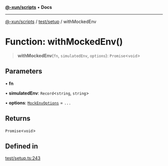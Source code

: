 [**@-xun/scripts**](../../../README.md) • **Docs**

***

[@-xun/scripts](../../../README.md) / [test/setup](../README.md) / withMockedEnv

# Function: withMockedEnv()

> **withMockedEnv**(`fn`, `simulatedEnv`, `options`): `Promise`\<`void`\>

## Parameters

• **fn**

• **simulatedEnv**: `Record`\<`string`, `string`\>

• **options**: [`MockEnvOptions`](../type-aliases/MockEnvOptions.md) = `...`

## Returns

`Promise`\<`void`\>

## Defined in

[test/setup.ts:243](https://github.com/Xunnamius/xscripts/blob/e4a1e0b3d6a20ae598f5a6feb2cf2b7ba077b6a7/test/setup.ts#L243)

